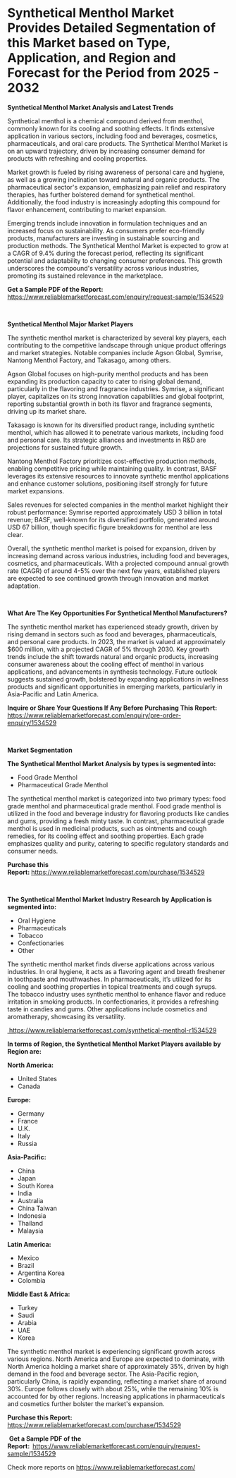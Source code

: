 <p><h1>Synthetical Menthol Market Provides Detailed Segmentation of this Market based on Type, Application, and Region and Forecast for the Period from 2025 - 2032</h1></p><p><strong>Synthetical Menthol Market Analysis and Latest Trends</strong></p>
<p><p>Synthetical menthol is a chemical compound derived from menthol, commonly known for its cooling and soothing effects. It finds extensive application in various sectors, including food and beverages, cosmetics, pharmaceuticals, and oral care products. The Synthetical Menthol Market is on an upward trajectory, driven by increasing consumer demand for products with refreshing and cooling properties.</p><p>Market growth is fueled by rising awareness of personal care and hygiene, as well as a growing inclination toward natural and organic products. The pharmaceutical sector's expansion, emphasizing pain relief and respiratory therapies, has further bolstered demand for synthetical menthol. Additionally, the food industry is increasingly adopting this compound for flavor enhancement, contributing to market expansion.</p><p>Emerging trends include innovation in formulation techniques and an increased focus on sustainability. As consumers prefer eco-friendly products, manufacturers are investing in sustainable sourcing and production methods. The Synthetical Menthol Market is expected to grow at a CAGR of 9.4% during the forecast period, reflecting its significant potential and adaptability to changing consumer preferences. This growth underscores the compound's versatility across various industries, promoting its sustained relevance in the marketplace.</p></p>
<p><strong>Get a Sample PDF of the Report:&nbsp;</strong> <a href="https://www.reliablemarketforecast.com/enquiry/request-sample/1534529?utm_campaign=2299&utm_medium=2&utm_source=Github&utm_content=ia&utm_term=03042025&utm_id=synthetical-menthol">https://www.reliablemarketforecast.com/enquiry/request-sample/1534529</a></p>
<p>&nbsp;</p>
<p><strong>Synthetical Menthol Major Market Players</strong></p>
<p><p>The synthetic menthol market is characterized by several key players, each contributing to the competitive landscape through unique product offerings and market strategies. Notable companies include Agson Global, Symrise, Nantong Menthol Factory, and Takasago, among others. </p><p>Agson Global focuses on high-purity menthol products and has been expanding its production capacity to cater to rising global demand, particularly in the flavoring and fragrance industries. Symrise, a significant player, capitalizes on its strong innovation capabilities and global footprint, reporting substantial growth in both its flavor and fragrance segments, driving up its market share.</p><p>Takasago is known for its diversified product range, including synthetic menthol, which has allowed it to penetrate various markets, including food and personal care. Its strategic alliances and investments in R&D are projections for sustained future growth.</p><p>Nantong Menthol Factory prioritizes cost-effective production methods, enabling competitive pricing while maintaining quality. In contrast, BASF leverages its extensive resources to innovate synthetic menthol applications and enhance customer solutions, positioning itself strongly for future market expansions.</p><p>Sales revenues for selected companies in the menthol market highlight their robust performance: Symrise reported approximately USD 3 billion in total revenue; BASF, well-known for its diversified portfolio, generated around USD 67 billion, though specific figure breakdowns for menthol are less clear. </p><p>Overall, the synthetic menthol market is poised for expansion, driven by increasing demand across various industries, including food and beverages, cosmetics, and pharmaceuticals. With a projected compound annual growth rate (CAGR) of around 4-5% over the next few years, established players are expected to see continued growth through innovation and market adaptation.</p></p>
<p>&nbsp;</p>
<p><strong>What Are The Key Opportunities For Synthetical Menthol Manufacturers?</strong></p>
<p><p>The synthetic menthol market has experienced steady growth, driven by rising demand in sectors such as food and beverages, pharmaceuticals, and personal care products. In 2023, the market is valued at approximately $600 million, with a projected CAGR of 5% through 2030. Key growth trends include the shift towards natural and organic products, increasing consumer awareness about the cooling effect of menthol in various applications, and advancements in synthesis technology. Future outlook suggests sustained growth, bolstered by expanding applications in wellness products and significant opportunities in emerging markets, particularly in Asia-Pacific and Latin America.</p></p>
<p><strong>Inquire or Share Your Questions If Any Before Purchasing This Report:</strong> <a href="https://www.reliablemarketforecast.com/enquiry/pre-order-enquiry/1534529?utm_campaign=2299&utm_medium=2&utm_source=Github&utm_content=ia&utm_term=03042025&utm_id=synthetical-menthol">https://www.reliablemarketforecast.com/enquiry/pre-order-enquiry/1534529</a></p>
<p>&nbsp;</p>
<p><strong>Market Segmentation</strong></p>
<p><strong>The Synthetical Menthol Market Analysis by types is segmented into:</strong></p>
<p><ul><li>Food Grade Menthol</li><li>Pharmaceutical Grade Menthol</li></ul></p>
<p><p>The synthetical menthol market is categorized into two primary types: food grade menthol and pharmaceutical grade menthol. Food grade menthol is utilized in the food and beverage industry for flavoring products like candies and gums, providing a fresh minty taste. In contrast, pharmaceutical grade menthol is used in medicinal products, such as ointments and cough remedies, for its cooling effect and soothing properties. Each grade emphasizes quality and purity, catering to specific regulatory standards and consumer needs.</p></p>
<p><strong>Purchase this Report:&nbsp;</strong><a href="https://www.reliablemarketforecast.com/purchase/1534529?utm_campaign=2299&utm_medium=2&utm_source=Github&utm_content=ia&utm_term=03042025&utm_id=synthetical-menthol">https://www.reliablemarketforecast.com/purchase/1534529</a></p>
<p>&nbsp;</p>
<p><strong>The Synthetical Menthol Market Industry Research by Application is segmented into:</strong></p>
<p><ul><li>Oral Hygiene</li><li>Pharmaceuticals</li><li>Tobacco</li><li>Confectionaries</li><li>Other</li></ul></p>
<p><p>The synthetic menthol market finds diverse applications across various industries. In oral hygiene, it acts as a flavoring agent and breath freshener in toothpaste and mouthwashes. In pharmaceuticals, it’s utilized for its cooling and soothing properties in topical treatments and cough syrups. The tobacco industry uses synthetic menthol to enhance flavor and reduce irritation in smoking products. In confectionaries, it provides a refreshing taste in candies and gums. Other applications include cosmetics and aromatherapy, showcasing its versatility.</p></p>
<p><a href="https://www.reliablemarketforecast.com/synthetical-menthol-r1534529?utm_campaign=2299&utm_medium=2&utm_source=Github&utm_content=ia&utm_term=03042025&utm_id=synthetical-menthol">&nbsp;https://www.reliablemarketforecast.com/synthetical-menthol-r1534529</a></p>
<p><strong>In terms of Region, the Synthetical Menthol Market Players available by Region are:</strong></p>
<p>
    <p> <strong> North America: </strong>
        <ul>
            <li>United States</li>
            <li>Canada</li>
        </ul>
        </p> 
    <p> <strong> Europe: </strong>
        <ul>
            <li>Germany</li>
            <li>France</li>
            <li>U.K.</li>
            <li>Italy</li>
            <li>Russia</li>
        </ul>
        </p> 
    <p> <strong> Asia-Pacific: </strong>
        <ul>
            <li>China</li>
            <li>Japan</li>
            <li>South Korea</li>
            <li>India</li>
            <li>Australia</li>
            <li>China Taiwan</li>
            <li>Indonesia</li>
            <li>Thailand</li>
            <li>Malaysia</li>
        </ul>
        </p> 
    <p> <strong> Latin America: </strong>
        <ul>
            <li>Mexico</li>
            <li>Brazil</li>
            <li>Argentina Korea</li>
            <li>Colombia</li>
        </ul>
        </p> 
    <p> <strong> Middle East & Africa: </strong>
        <ul>
            <li>Turkey</li>
            <li>Saudi</li>
            <li>Arabia</li>
            <li>UAE</li>
            <li>Korea</li>
        </ul>
    </p>
    </p>
<p><p>The synthetic menthol market is experiencing significant growth across various regions. North America and Europe are expected to dominate, with North America holding a market share of approximately 35%, driven by high demand in the food and beverage sector. The Asia-Pacific region, particularly China, is rapidly expanding, reflecting a market share of around 30%. Europe follows closely with about 25%, while the remaining 10% is accounted for by other regions. Increasing applications in pharmaceuticals and cosmetics further bolster the market's expansion.</p></p>
<p><strong>Purchase this Report: </strong><a href="https://www.reliablemarketforecast.com/purchase/1534529?utm_campaign=2299&utm_medium=2&utm_source=Github&utm_content=ia&utm_term=03042025&utm_id=synthetical-menthol">https://www.reliablemarketforecast.com/purchase/1534529</a></p>
<p>&nbsp;<strong>Get a Sample PDF of the Report:&nbsp;&nbsp;</strong><a href="https://www.reliablemarketforecast.com/enquiry/request-sample/1534529?utm_campaign=2299&utm_medium=2&utm_source=Github&utm_content=ia&utm_term=03042025&utm_id=synthetical-menthol">https://www.reliablemarketforecast.com/enquiry/request-sample/1534529</a></p>
<p><strong></strong></p>
<p>Check more reports on <a href="https://www.reliablemarketforecast.com/?utm_campaign=2299&utm_medium=2&utm_source=Github&utm_content=ia&utm_term=03042025&utm_id=synthetical-menthol">https://www.reliablemarketforecast.com/</a></p>